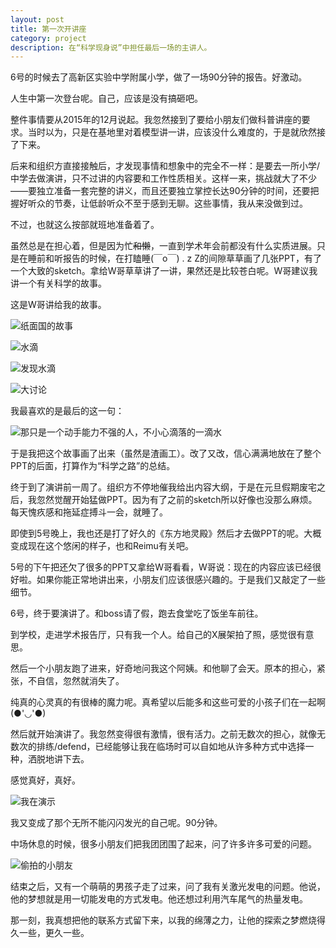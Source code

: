 ```yaml
---
layout: post
title: 第一次开讲座
category: project
description: 在“科学现身说”中担任最后一场的主讲人。
---
```


6号的时候去了高新区实验中学附属小学，做了一场90分钟的报告。好激动。

人生中第一次登台呢。自己，应该是没有搞砸吧。

整件事情要从2015年的12月说起。我忽然接到了要给小朋友们做科普讲座的要求。当时以为，只是在基地里对着模型讲一讲，应该没什么难度的，于是就欣然接了下来。

后来和组织方直接接触后，才发现事情和想象中的完全不一样：是要去一所小学/中学去做演讲，只不过讲的内容要和工作性质相关。这样一来，挑战就大了不少——要独立准备一套完整的讲义，而且还要独立掌控长达90分钟的时间，还要把握好听众的节奏，让低龄听众不至于感到无聊。这些事情，我从来没做到过。

不过，也就这么按部就班地准备着了。

虽然总是在担心着，但是因为忙~~和懒~~，一直到学术年会前都没有什么实质进展。只是在睡前和听报告的时候，在打瞌睡(￣o￣) . z Z的间隙草草画了几张PPT，有了一个大致的sketch。拿给W哥草草讲了一讲，果然还是比较苍白呢。W哥建议我讲一个有关科学的故事。

这是W哥讲给我的故事。

![纸面国的故事](http://imglf2.nosdn.127.net/img/UlJvNXBPT29FZFk2WWVUY1hxcHh5SVpOcUJUN2lWQ2tIUEpldTIzMkZiSk13NkhxOWFnVTdRPT0.jpg?imageView&thumbnail=1680x0&quality=96&stripmeta=0&type=jpg)

![水滴](http://imglf0.nosdn.127.net/img/UlJvNXBPT29FZFk2WWVUY1hxcHh5UGdVODErZ2ltQ1ZvUEFYc245cGw0NHpscGxEZU5HbGtBPT0.jpg?imageView&thumbnail=1680x0&quality=96&stripmeta=0&type=jpg)

![发现水滴](http://imglf2.nosdn.127.net/img/UlJvNXBPT29FZFk2WWVUY1hxcHh5QzRNZkRyQks2V2dVUE5JODdLb3A5MHNHUlE1Wk0yaHR3PT0.jpg?imageView&thumbnail=1680x0&quality=96&stripmeta=0&type=jpg)

![大讨论](http://imglf2.nosdn.127.net/img/UlJvNXBPT29FZFk2WWVUY1hxcHh5QnphZjAyNXBYN0kzV2cyNGtPU3RMeFhTcDNuWndiQm9nPT0.jpg?imageView&thumbnail=1680x0&quality=96&stripmeta=0&type=jpg)

我最喜欢的是最后的这一句：

![那只是一个动手能力不强的人，不小心滴落的一滴水](http://imglf2.nosdn.127.net/img/UlJvNXBPT29FZFk2WWVUY1hxcHh5TWFtMkRiZHlqMGFEZDVYTmlQMkdaT0srK1IxV2hxRXdBPT0.jpg?imageView&thumbnail=1680x0&quality=96&stripmeta=0&type=jpg)

于是我把这个故事画了出来（虽然是渣画工）。改了又改，信心满满地放在了整个PPT的后面，打算作为“科学之路”的总结。

终于到了演讲前一周了。组织方不停地催我给出内容大纲，于是在元旦假期废宅之后，我忽然觉醒开始猛做PPT。因为有了之前的sketch所以好像也没那么麻烦。每天愧疚感和拖延症搏斗一会，就睡了。

即使到5号晚上，我也还是打了好久的《东方地灵殿》然后才去做PPT的呢。大概变成现在这个悠闲的样子，也和Reimu有关吧。

5号的下午把还欠了很多的PPT又拿给W哥看看，W哥说：现在的内容应该已经很好啦。如果你能正常地讲出来，小朋友们应该很感兴趣的。于是我们又敲定了一些细节。

6号，终于要演讲了。和boss请了假，跑去食堂吃了饭坐车前往。

到学校，走进学术报告厅，只有我一个人。给自己的X展架拍了照，感觉很有意思。

然后一个小朋友跑了进来，好奇地问我这个阿姨。和他聊了会天。原本的担心，紧张，不自信，忽然就消失了。

纯真的心灵真的有很棒的魔力呢。真希望以后能多和这些可爱的小孩子们在一起啊(●'◡'●)

然后就开始演讲了。我忽然变得很有激情，很有活力。之前无数次的担心，就像无数次的排练/defend，已经能够让我在临场时可以自如地从许多种方式中选择一种，洒脱地讲下去。

感觉真好，真好。

![我在演示](http://imglf2.nosdn.127.net/img/UlJvNXBPT29FZGFZOVdiN2VLcldZOTVLa0tsM0xCUmhiaG9VVldCSTVhRWwwZ3R1QzErOHVRPT0.jpg?imageView&thumbnail=2000y1500&type=jpg&quality=96&stripmeta=0&type=jpg)

我又变成了那个无所不能闪闪发光的自己呢。90分钟。

中场休息的时候，很多小朋友们把我团团围了起来，问了许多许多可爱的问题。

![偷拍的小朋友](http://imglf1.nosdn.127.net/img/UlJvNXBPT29FZGFZOVdiN2VLcldZdzRVTDRUc2lscEVJWks3ZHBmdkE3Y3F6aGg5bEdLN1B3PT0.jpg?imageView&thumbnail=2000y1127&type=jpg&quality=96&stripmeta=0&type=jpg)

结束之后，又有一个萌萌的男孩子走了过来，问了我有关激光发电的问题。他说，他的梦想就是用一切能发电的方式发电。他还想过利用汽车尾气的热量发电。

那一刻，我真想把他的联系方式留下来，以我的绵薄之力，让他的探索之梦燃烧得久一些，更久一些。
